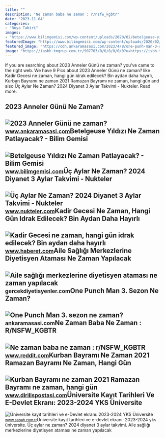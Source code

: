 ```yaml
---
title: ""
description: "Ne zaman baba ne zaman : r/nsfw_kgbtr"
date: "2023-11-04"
categories:
- "Ruya Tabiri"
images:
- "https://www.bilimgemisi.com/wp-content/uploads/2020/02/betelgeuse-yildizi-gunes-karsilastirmasi.jpg"
featuredImage: "https://www.bilimgemisi.com/wp-content/uploads/2020/02/betelgeuse-yildizi-gunes-karsilastirmasi.jpg"
featured_image: "https://cdn.ankaramasasi.com/2023/4/8/one-punh-man-3-sezon-ne-zaman-5d5y3ogz.jpg"
image: "https://iasbh.tmgrup.com.tr/907703/0/0/0/0/0/0?u=https://isbh.tmgrup.com.tr/sb/album/2023/08/20/yks-universite-kayit-tarihleri-ve-e-devlet-ekrani-2023-2024-universite-elektronik-kayit-tarihleri-ne-zaman-ger-1692520252128.jpg"
---
```


If you are searching about 2023 Anneler Günü ne zaman? you've came to the right web. We have 9 Pics about 2023 Anneler Günü ne zaman? like Kadir Gecesi ne zaman, hangi gün idrak edilecek? Bin aydan daha hayırlı, Kurban Bayramı ne zaman 2021 Ramazan Bayramı ne zaman, hangi gün and also Üç Aylar Ne Zaman? 2024 Diyanet 3 Aylar Takvimi - Nukteler. Read more:

2023 Anneler Günü Ne Zaman?
---------------------------

 ![2023 Anneler Günü ne zaman?](https://cdn.ankaramasasi.com/2023/4/11/2023-anneler-gunu-ne-zaman-3vwoawsy.png) <small>www.ankaramasasi.com</small>Betelgeuse Yıldızı Ne Zaman Patlayacak? - Bilim Gemisi
------------------------------------------------------

 ![Betelgeuse Yıldızı Ne Zaman Patlayacak? - Bilim Gemisi](https://www.bilimgemisi.com/wp-content/uploads/2020/02/betelgeuse-yildizi-gunes-karsilastirmasi.jpg) <small>www.bilimgemisi.com</small>Üç Aylar Ne Zaman? 2024 Diyanet 3 Aylar Takvimi - Nukteler
----------------------------------------------------------

 ![Üç Aylar Ne Zaman? 2024 Diyanet 3 Aylar Takvimi - Nukteler](https://64.media.tumblr.com/08473f3c7ff40844f628006739ea26e9/47f0fd949eda0cb5-71/s540x810/f029e500c3c6b723afa7e0287ee568ef886d57bb.jpg) <small>www.nukteler.com</small>Kadir Gecesi Ne Zaman, Hangi Gün Idrak Edilecek? Bin Aydan Daha Hayırlı
-----------------------------------------------------------------------

 ![Kadir Gecesi ne zaman, hangi gün idrak edilecek? Bin aydan daha hayırlı](https://img.haberet.com/rcman/Cw800h520q95gm/storage/files/images/2023/04/10/kadir-gecesi-ne-zaman-3-GZQV.jpg) <small>www.haberet.com</small>Aile Sağlığı Merkezlerine Diyetisyen Ataması Ne Zaman Yapılacak
---------------------------------------------------------------

 ![Aile sağlığı merkezlerine diyetisyen ataması ne zaman yapılacak](https://gercekdiyetisyenler.com/wp-content/uploads/2023/02/egitim-etkinlik-universite-okul-akademik-ogrenci-gozluk-arastirma.jpg) <small>gercekdiyetisyenler.com</small>One Punch Man 3. Sezon Ne Zaman?
--------------------------------

 ![One Punch Man 3. sezon ne zaman?](https://cdn.ankaramasasi.com/2023/4/8/one-punh-man-3-sezon-ne-zaman-5d5y3ogz.jpg) <small>ankaramasasi.com</small>Ne Zaman Baba Ne Zaman : R/NSFW\_KGBTR
--------------------------------------

 ![Ne zaman baba ne zaman : r/NSFW_KGBTR](https://external-preview.redd.it/qQ5ZCemqjK-Z1uZJyKpnC6L_4_EiAnxaS8TDhBqOrGw.png?blur=40&format=pjpg&auto=webp&s=5006208c517d71b7523a36fd29bc5763bd1cd959) <small>www.reddit.com</small>Kurban Bayramı Ne Zaman 2021 Ramazan Bayramı Ne Zaman, Hangi Gün
----------------------------------------------------------------

 ![Kurban Bayramı ne zaman 2021 Ramazan Bayramı ne zaman, hangi gün](https://static.daktilo.com/sites/805/uploads/2021/04/15/kurban-bayram-ne-zaman-2021-ramazan-bayrami-ne-zaman-hangi-gun.jpg) <small>www.dirilispostasi.com</small>Üniversite Kayıt Tarihleri Ve E-Devlet Ekranı: 2023-2024 YKS Üniversite
-----------------------------------------------------------------------

 ![Üniversite kayıt tarihleri ve e-Devlet ekranı: 2023-2024 YKS Üniversite](https://iasbh.tmgrup.com.tr/907703/0/0/0/0/0/0?u=https://isbh.tmgrup.com.tr/sb/album/2023/08/20/yks-universite-kayit-tarihleri-ve-e-devlet-ekrani-2023-2024-universite-elektronik-kayit-tarihleri-ne-zaman-ger-1692520252128.jpg) <small>www.sabah.com.tr</small>Üniversite kayıt tarihleri ve e-devlet ekranı: 2023-2024 yks üniversite. Üç aylar ne zaman? 2024 diyanet 3 aylar takvimi. Aile sağlığı merkezlerine diyetisyen ataması ne zaman yapılacak

